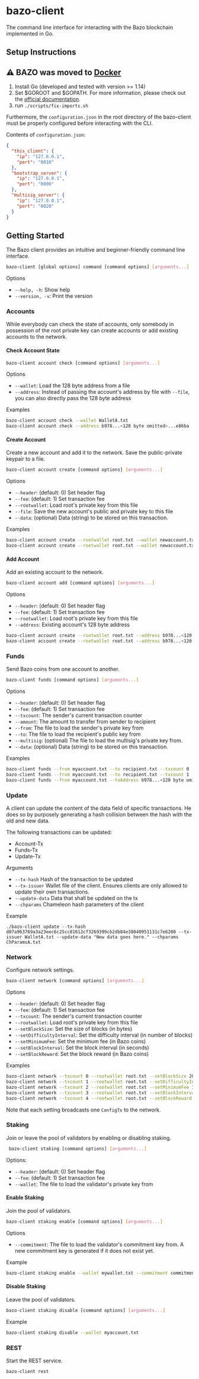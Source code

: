 # bazo-client

The command line interface for interacting with the Bazo blockchain implemented in Go.

## Setup Instructions

## &#9888; BAZO was moved to [Docker](https://github.com/way365/bazo-docker)
1. Install Go (developed and tested with version >= 1.14)
2. Set $GOROOT and $GOPATH. For more information, please check out the [official documentation](https://github.com/golang/go/wiki/SettingGOPATH).
3. run `./scripts/fix-imports.sh`

Furthermore, the `configuration.json` in the root directory of the bazo-client must be properly configured before 
interacting with the CLI.

Contents of `configuration.json`:
```json
{
  "this_client": {
    "ip": "127.0.0.1",
    "port": "8010"
  },
  "bootstrap_server": {
    "ip": "127.0.0.1",
    "port": "8000"
  },
  "multisig_server": {
    "ip": "127.0.0.1",
    "port": "8020"
  }
}
```

## Getting Started

The Bazo client provides an intuitive and beginner-friendly command line interface.

```bash
bazo-client [global options] command [command options] [arguments...]
```

Options
* `--help, -h`: Show help 
* `--version, -v`: Print the version

### Accounts

While everybody can check the state of accounts, only somebody in possession of the root private key can
create accounts or add existing accounts to the network.

#### Check Account State

```bash
bazo-client account check [command options] [arguments...]
```

Options
* `--wallet`: Load the 128 byte address from a file
* `--address`: Instead of passing the account's address by file with `--file`, you can also directly pass the 128 byte address

Examples

```bash
bazo-client account check --wallet WalletA.txt 
bazo-client account check --address b978...<120 byte omitted>...e86ba
```

#### Create Account

Create a new account and add it to the network. Save the public-private keypair to a file.

```bash
bazo-client account create [command options] [arguments...]
```

Options
* `--header`: (default: 0) Set header flag
* `--fee`: (default: 1) Set transaction fee
* `--rootwallet`: Load root's private key from this file
* `--file`: Save the new account's public and private key to this file
* `--data`: (optional) Data (string) to be stored on this transaction.

Examples

```bash
bazo-client account create --rootwallet root.txt --wallet newaccount.txt
bazo-client account create --rootwallet root.txt --wallet newaccount.txt --fee 5
```

#### Add Account

Add an existing account to the network.

```bash
bazo-client account add [command options] [arguments...]
```

Options
* `--header`: (default: 0) Set header flag
* `--fee`: (default: 1) Set transaction fee
* `--rootwallet`: Load root's private key from this file
* `--address`: Existing account's 128 byte address

```bash
bazo-client account create --rootwallet root.txt --address b978...<120 byte omitted>...e86ba
bazo-client account create --rootwallet root.txt --address b978...<120 byte omitted>...e86ba --fee 5 
```

### Funds

Send Bazo coins from one account to another.

```bash
bazo-client funds [command options] [arguments...]
```

Options
* `--header`: (default: 0) Set header flag
* `--fee`: (default: 1) Set transaction fee
* `--txcount`: The sender's current transaction counter
* `--amount`: The amount to transfer from sender to recipient
* `--from`: The file to load the sender's private key from
* `--to`: The file to load the recipient's public key from
* `--multisig`: (optional) The file to load the multisig's private key from.
* `--data`: (optional) Data (string) to be stored on this transaction.

Examples

```bash
bazo-client funds --from myaccount.txt --to recipient.txt --txcount 0 --amount 100
bazo-client funds --from myaccount.txt --to recipient.txt --txcount 1 --amount 100 --multisig myaccount.txt
bazo-client funds --from myaccount.txt --toAddress b978...<120 byte omitted>...e86ba --txcount 2 --amount 100 --fee 15
```

### Update
A client can update the content of the data field of specific transactions. 
He does so by purposely generating a hash collision between the hash with the old and new data. 

The following transactions can be updated:
* Account-Tx
* Funds-Tx
* Update-Tx

Arguments
* `--tx-hash` Hash of the transaction to be updated
* `--tx-issuer` Wallet file of the client. Ensures clients are only allowed to update their own transactions.
* `--update-data` Data that shall be updated on the tx
* `--chparams` Chameleon hash parameters of the client

Example

```
./bazo-client update --tx-hash d07a963769a3a23eec6c25cc81612cf3269399cb2db84e38040951131c7e6200 --tx-issuer WalletA.txt --update-data "New data goes here." --chparams ChParamsA.txt
```

### Network

Configure network settings.

```bash
bazo-client network [command options] [arguments...]
```

Options
* `--header`: (default: 0) Set header flag
* `--fee`: (default: 1) Set transaction fee
* `--txcount`: The sender's current transaction counter
* `--rootwallet`: Load root's private key from this file
* `--setBlockSize`: Set the size of blocks (in bytes)
* `--setDifficultyInterval`: Set the difficulty interval (in number of blocks) 
* `--setMinimumFee`: Set the minimum fee (in Bazo coins)
* `--setBlockInterval`: Set the block interval (in seconds)
* `--setBlockReward`: Set the block reward (in Bazo coins)

Examples

```bash
bazo-client network --txcount 0 --rootwallet root.txt --setBlockSize 2048
bazo-client network --txcount 1 --rootwallet root.txt --setDifficultyInterval 10
bazo-client network --txcount 2 --rootwallet root.txt --setMinimumFee 10
bazo-client network --txcount 3 --rootwallet root.txt --setBlockInterval 120
bazo-client network --txcount 4 --rootwallet root.txt --setBlockReward 5
```

Note that each setting broadcasts one `ConfigTx` to the network.

### Staking

Join or leave the pool of validators by enabling or disabling staking.

```bash
 bazo-client staking [command options] [arguments...]
```

Options: 
* `--header`: (default: 0) Set header flag
* `--fee`: (default: 1) Set transaction fee
* `--wallet`: The file to load the validator's private key from
 
#### Enable Staking
 
Join the pool of validators.
 
```bash
bazo-client staking enable [command options] [arguments...]
```

Options
* `--commitment`: The file to load the validator's commitment key from. A new commitment key is generated if it does not exist yet.

Example

```bash
bazo-client staking enable --wallet mywallet.txt --commitment commitment.txt
```
 
 #### Disable Staking
 
Leave the pool of validators.
 
```bash
bazo-client staking disable [command options] [arguments...]
```

Example

```bash
bazo-client staking disable --wallet myaccount.txt
```

### REST 

Start the REST service.

```bash
bazo-client rest
```
